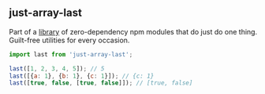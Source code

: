 ## just-array-last

Part of a [library](../../../../) of zero-dependency npm modules that do just do one thing.  
Guilt-free utilities for every occasion.

```js
import last from 'just-array-last';

last([1, 2, 3, 4, 5]); // 5
last([{a: 1}, {b: 1}, {c: 1}]); // {c: 1}
last([true, false, [true, false]]); // [true, false]
```  
